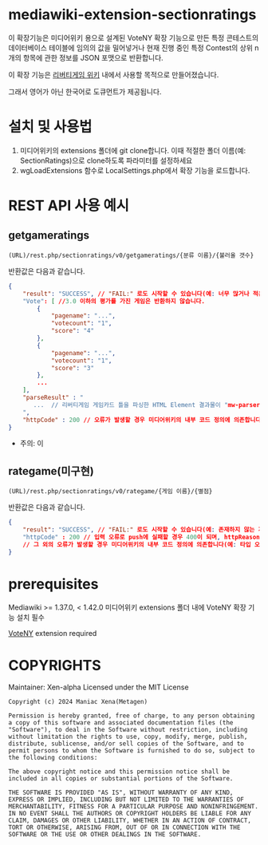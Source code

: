 # mediawiki-extension-sectionratings
이 확장기능은 미디어위키 용으로 설계된 VoteNY 확장 기능으로 만든 특정 콘테스트의 데이터베이스 테이블에 임의의 값을 밀어넣거나
현재 진행 중인 특정 Contest의 상위 n개의 항목에 관한 정보를 JSON 포맷으로 반환합니다.

이 확장 기능은 [리버티게임 위키](https://libertyga.me) 내에서 사용할 목적으로 만들어졌습니다.

그래서 영어가 아닌 한국어로 도큐먼트가 제공됩니다.

# 설치 및 사용법
1. 미디어위키의 extensions 폴더에 git clone합니다. 이때 적절한 폴더 이름(예: SectionRatings)으로 clone하도록 파라미터를 설정하세요
2. wgLoadExtensions 함수로 LocalSettings.php에서 확장 기능을 로드합니다.


# REST API 사용 예시
## getgameratings
```(URL)/rest.php/sectionratings/v0/getgameratings/{분류 이름}/{불러올 갯수}```

반환값은 다음과 같습니다.
```json
{
    "result": "SUCCESS", // "FAIL:" 로도 시작할 수 있습니다(예: 너무 많거나 적은 게임 정보 갯수). 이 경우 공백을 '-' 문자로 치환한 한 줄 오류 내용을 담은 "error"가 추가로 전달되어야 합니다.
    "Vote": [ //3.0 이하의 평가를 가진 게임은 반환하지 않습니다.
        {
            "pagename": "...",
            "votecount": "1",
            "score": "4"
        },
        {
            "pagename": "...",
            "votecount": "1",
            "score": "3"
        },
        ...
    ],
	"parseResult" : "
	   ...  // 리버티게임 게임카드 틀을 파싱한 HTML Element 결과물이 "mw-parser-output" id를 가진 div 태그에 싸인 채로 포함됩니다.
	",
    "httpCode" : 200 // 오류가 발생할 경우 미디어위키의 내부 코드 정의에 의존합니다(예: 타입 오류시 400)
}
```
* 주의: 이 

## rategame(미구현)
```(URL)/rest.php/sectionratings/v0/rategame/{게임 이름}/{별점}```

반환값은 다음과 같습니다.

```json
{
    "result": "SUCCESS", // "FAIL:" 로도 시작할 수 있습니다(예: 존재하지 않는 게임에 대해 평가)
    "httpCode" : 200 // 입력 오류로 push에 실패할 경우 400이 되며, httpReason이 추가로 전달됩니다(Bad Request)
    // 그 외의 오류가 발생할 경우 미디어위키의 내부 코드 정의에 의존합니다(예: 타입 오류시 400)
}
```
# prerequisites
 Mediawiki >= 1.37.0, < 1.42.0
 미디어위키 extensions 폴더 내에 VoteNY 확장 기능 설치 필수
 
 [VoteNY](https://www.mediawiki.org/wiki/Extension:VoteNY) extension required

 # COPYRIGHTS
 Maintainer: Xen-alpha
 Licensed under the MIT License
 ```
Copyright (c) 2024 Maniac Xena(Metagen)

Permission is hereby granted, free of charge, to any person obtaining a copy of this software and associated documentation files (the "Software"), to deal in the Software without restriction, including without limitation the rights to use, copy, modify, merge, publish, distribute, sublicense, and/or sell copies of the Software, and to permit persons to whom the Software is furnished to do so, subject to the following conditions:

The above copyright notice and this permission notice shall be included in all copies or substantial portions of the Software.

THE SOFTWARE IS PROVIDED "AS IS", WITHOUT WARRANTY OF ANY KIND, EXPRESS OR IMPLIED, INCLUDING BUT NOT LIMITED TO THE WARRANTIES OF MERCHANTABILITY, FITNESS FOR A PARTICULAR PURPOSE AND NONINFRINGEMENT. IN NO EVENT SHALL THE AUTHORS OR COPYRIGHT HOLDERS BE LIABLE FOR ANY CLAIM, DAMAGES OR OTHER LIABILITY, WHETHER IN AN ACTION OF CONTRACT, TORT OR OTHERWISE, ARISING FROM, OUT OF OR IN CONNECTION WITH THE SOFTWARE OR THE USE OR OTHER DEALINGS IN THE SOFTWARE.
 ```
